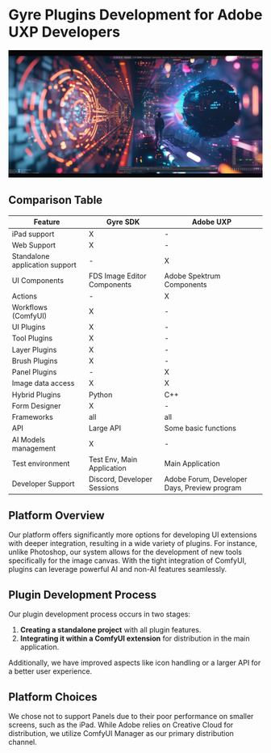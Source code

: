 # Gyre Plugins Development for Adobe UXP Developers
![Transition](uxp.png)

## Comparison Table

| Feature                        | Gyre SDK                    | Adobe UXP                    |
| ------------------------------ | --------------------------- | ---------------------------- |
| iPad support                   | X                           | -                            |
| Web Support                    | X                           | -                            |
| Standalone application support | -                           | X                            |
| UI Components                  | FDS Image Editor Components | Adobe Spektrum Components    |
| Actions                        | -                           | X                            |
| Workflows (ComfyUI)            | X                           | -                            |
| UI Plugins                     | X                           | -                            |
| Tool Plugins                   | X                           | -                            |
| Layer Plugins                  | X                           | -                            |
| Brush Plugins                  | X                           | -                            |
| Panel Plugins                  | -                           | X                            |
| Image data access              | X                           | X                            |
| Hybrid Plugins                 | Python                      | C++                          |
| Form Designer                  | X                           | -                            |
| Frameworks                     | all                         | all                          |
| API                            | Large API                   | Some basic functions         |
| AI Models management           | X                           | -                            |
| Test environment               | Test Env, Main Application  | Main Application             |
| Developer Support              | Discord, Developer Sessions | Adobe Forum, Developer Days, Preview program |

## Platform Overview

Our platform offers significantly more options for developing UI extensions with deeper integration, resulting in a wide variety of plugins. For instance, unlike Photoshop, our system allows for the development of new tools specifically for the image canvas. With the tight integration of ComfyUI, plugins can leverage powerful AI and non-AI features seamlessly.

## Plugin Development Process

Our plugin development process occurs in two stages:
1. **Creating a standalone project** with all plugin features.
2. **Integrating it within a ComfyUI extension** for distribution in the main application.

Additionally, we have improved aspects like icon handling or a larger API for a better user experience.

## Platform Choices

We chose not to support Panels due to their poor performance on smaller screens, such as the iPad. While Adobe relies on Creative Cloud for distribution, we utilize ComfyUI Manager as our primary distribution channel.
